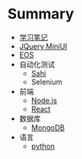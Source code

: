 # Summary

* [学习笔记](README.md)
* [JQuery MiniUI](miniui.md)
* [EOS](eos.md)
* 自动化测试
  * [Sahi](Sahi.md)
  * Selenium
* 前端
  * [Node.js](nodejs.md)
  * [React](react.md)
* 数据库
  * [MongoDB](mongodb.md)
* 语言
  * [python](python.md)

